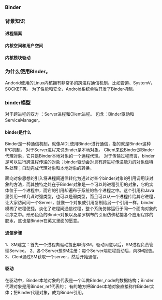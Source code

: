 ### Binder

### 背景知识

#### 进程隔离
#### 内核空间和用户空间
#### 内核模块驱动

### 为什么使用BInder。

Andorid使用的Linux内核拥有非常多的跨进程通信机制，比如管道、SystemV，SOCKET等。
为了性能和安全，Android系统单独开发了Binder机制。

### binder模型

对于跨进程的双方 ：Server进程和Client进程。
包含：Binder驱动和ServiceManager。

#### binder是什么

Binder是一种通信机制，就像AIDL使用Binder进行通信，指的就是Binder这种IPC机制。
对于Server进程来说Binder是本地对象。
Client来说Binder是Binder代理对象，它只是Binder本地对象的一个远程代理。
对于传输过程而言，binder是可以进行跨进程传递的对象；binder驱动会对具有跨进程传递能力的对象做特殊处理；自动完成代理对象和本地对象的转换。

面向对象思想的引入将进程间通信转化为通过对某个binder对象的引用调用该对象的方法，而其独特之处在于Binder对象是一个可以跨进程引用的对象，它的实体位于一个进程中，而它的引用却遍布于系统的各个进程之中。这个引用和Java里引用一样几课时强类型，也可以是弱类型，而且可以从一个进程传给其它进程，让大家访问同一个Server，就像一个对象或引用复制给另一个引用一样。binder模糊了进程便捷，淡化了进程间通信过程，整个系统仿佛运行于同一个面向对象的程序之中。形形色色的Binder对象以及星罗棋布的引用仿佛粘接各个应用程序的胶水，这也是Binder在英文里面的愿意。

#### 通信步骤

1、SM建立：首先一个进程向驱动提出申请SM，驱动同意以后，SM进程负责管理Service。
2、各个Server想SM注册：每个Server端进程启动后，向SM报告。
3、Clent通过SM获取一个server，然后开始通信。

#### 驱动

在驱动中，Binder本地对象的代表是一个叫做BInder_node的数据结构；Binder代理对象是用Binder_ref代表的；
有的地方把Binder本地对象直接称作Binder实体；把Binder代理对象，成为Binder引用。



